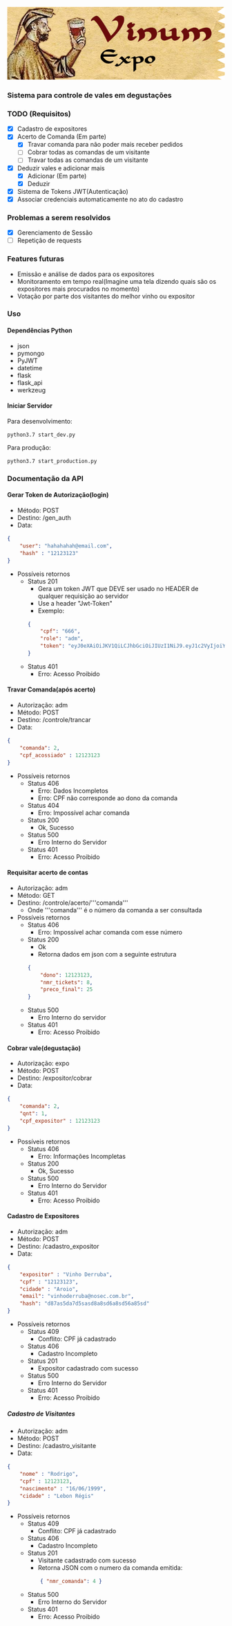 ![Vinum Expo](/img/Logo.png)
### Sistema para controle de vales em degustações

### TODO (Requisitos)
- [x] Cadastro de expositores
- [x] Acerto de Comanda (Em parte)
	- [x] Travar comanda para não poder mais receber pedidos
	- [ ] Cobrar todas as comandas de um visitante
	- [ ] Travar todas as comandas de um visitante
- [x] Deduzir vales e adicionar mais 
	- [x] Adicionar (Em parte)
	- [x] Deduzir
- [x] Sistema de Tokens JWT(Autenticação)
- [x] Associar credenciais automaticamente no ato do cadastro

### Problemas a serem resolvidos
- [x] Gerenciamento de Sessão
- [ ] Repetição de requests

### Features futuras
- Emissão e análise de dados para os expositores
- Monitoramento em tempo real(Imagine uma tela dizendo quais são os expositores mais procurados no momento)
- Votação por parte dos visitantes do melhor vinho ou expositor

### Uso

#### Dependências Python
- json
- pymongo
- PyJWT
- datetime
- flask
- flask_api
- werkzeug

#### Iniciar Servidor
Para desenvolvimento:
```
python3.7 start_dev.py
```

Para produção:
```
python3.7 start_production.py
```

### Documentação da API

#### Gerar Token de Autorização(login)
- Método: POST
- Destino: /gen_auth
- Data: 
```json
{
	"user": "hahahahah@email.com",
	"hash" : "12123123" 
}
```
- Possíveis retornos
	- Status 201
		- Gera um token JWT que DEVE ser usado no HEADER de qualquer requisição ao servidor
		- Use a header "Jwt-Token"
		- Exemplo:
		```json
		{
			"cpf": "666",
    		"role": "adm",
    		"token": "eyJ0eXAiOiJKV1QiLCJhbGciOiJIUzI1NiJ9.eyJ1c2VyIjoiYWRtIiwicm9sZSI6ImFkbSIsImV4cCI6MTU4MjgwNDY0MX0.QH4asiDJECR44i3O_gYtBgOC58POVx-zmeeIGcvZ0RU"
		}
		```
	- Status 401
		- Erro: Acesso Proibido

#### Travar Comanda(após acerto)
- Autorização: adm
- Método: POST
- Destino: /controle/trancar
- Data: 
```json
{
	"comanda": 2,
	"cpf_acossiado" : 12123123 
}
```
- Possíveis retornos
	- Status 406
		- Erro: Dados Incompletos
		- Erro: CPF não corresponde ao dono da comanda
	- Status 404
		- Erro: Impossível achar comanda 
	- Status 200
		- Ok, Sucesso
	- Status 500
		- Erro Interno do Servidor 
	- Status 401
		- Erro: Acesso Proibido

#### Requisitar acerto de contas
- Autorização: adm
- Método: GET 
- Destino: /controle/acerto/'''comanda'''
	- Onde '''comanda''' é o número da comanda a ser consultada
- Possíveis retornos
	- Status 406
		- Erro: Impossível achar comanda com esse número 
	- Status 200
		- Ok
		- Retorna dados em json com a seguinte estrutura
		```json
		{
			"dono": 12123123,
			"nmr_tickets": 8,
			"preco_final": 25
		}
		```
	- Status 500 
		- Erro Interno do servidor 
	- Status 401
		- Erro: Acesso Proibido
	

#### Cobrar vale(degustação)
- Autorização: expo
- Método: POST
- Destino: /expositor/cobrar
- Data: 
```json
{
	"comanda": 2,
	"qnt": 1,
	"cpf_expositor" : 12123123
}
```
- Possíveis retornos
	- Status 406
		- Erro: Informações Incompletas
	- Status 200
		- Ok, Sucesso
	- Status 500
		- Erro Interno do Servidor 
	- Status 401
		- Erro: Acesso Proibido

#### Cadastro de Expositores
- Autorização: adm
- Método: POST
- Destino: /cadastro_expositor
- Data: 
```json
{
	"expositor" : "Vinho Derruba", 
	"cpf" : "12123123", 
	"cidade" : "Aroio",
	"email": "vinhoderruba@nosec.com.br",
	"hash": "d87as5da7d5sasd8a8sd6a8sd56a85sd"
}
```
- Possíveis retornos
	- Status 409
		- Conflito: CPF já cadastrado
	- Status 406
		- Cadastro Incompleto
	- Status 201
		- Expositor cadastrado com sucesso
	- Status 500
		- Erro Interno do Servidor
	- Status 401
		- Erro: Acesso Proibido

##### Cadastro de Visitantes
- Autorização: adm
- Método: POST
- Destino: /cadastro_visitante
- Data: 
```json
{
	"nome" : "Rodrigo", 
	"cpf" : 12123123, 
	"nascimento" : "16/06/1999", 
	"cidade" : "Lebon Régis"
}
```
- Possíveis retornos
	- Status 409
		- Conflito: CPF já cadastrado
	- Status 406
		- Cadastro Incompleto
	- Status 201
		- Visitante cadastrado com sucesso
		- Retorna JSON com o numero da comanda emitida: 
		```json
			{ "nmr_comanda": 4 }
		```
	- Status 500
		- Erro Interno do Servidor
	- Status 401
		- Erro: Acesso Proibido
